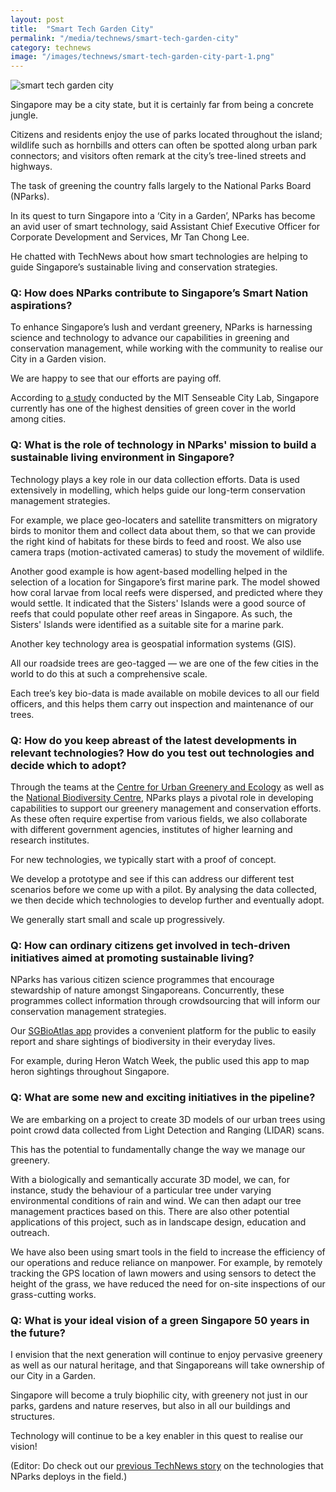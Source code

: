 ```yaml
---
layout: post
title:  "Smart Tech Garden City"
permalink: "/media/technews/smart-tech-garden-city"
category: technews
image: "/images/technews/smart-tech-garden-city-part-1.png"
---
```


![smart tech garden city]({{site.baseurl}}/images/technews/smart-tech-garden-city-part-1.png)

Singapore may be a city state, but it is certainly far from being a concrete jungle.

Citizens and residents enjoy the use of parks located throughout the island; wildlife such as hornbills and otters can often be spotted along urban park connectors; and visitors often remark at the city’s tree-lined streets and highways.

The task of greening the country falls largely to the National Parks Board (NParks).

In its quest to turn Singapore into a ‘City in a Garden’, NParks has become an avid user of smart technology, said Assistant Chief Executive Officer for Corporate Development and Services, Mr Tan Chong Lee. 

He chatted with TechNews about how smart technologies are helping to guide Singapore’s sustainable living and conservation strategies.

### **Q: How does NParks contribute to Singapore’s Smart Nation aspirations?**

To enhance Singapore’s lush and verdant greenery, NParks is harnessing science and technology to advance our capabilities in greening and conservation management, while working with the community to realise our City in a Garden vision.

We are happy to see that our efforts are paying off.

According to [a study](https://www.straitstimes.com/singapore/environment/singapore-tops-list-of-17-cities-with-highest-greenery-density) conducted by the MIT Senseable City Lab, Singapore currently has one of the highest densities of green cover in the world among cities.

### **Q: What is the role of technology in NParks' mission to build a sustainable living environment in Singapore?**
Technology plays a key role in our data collection efforts. Data is used extensively in modelling, which helps guide our long-term conservation management strategies.

For example, we place geo-locaters and satellite transmitters on migratory birds to monitor them and collect data about them, so that we can provide the right kind of habitats for these birds to feed and roost. We also use camera traps (motion-activated cameras) to study the movement of wildlife.

Another good example is how agent-based modelling helped in the selection of a location for Singapore’s first marine park. The model showed how coral larvae from local reefs were dispersed, and predicted where they would settle. It indicated that the Sisters' Islands were a good source of reefs that could populate other reef areas in Singapore. As such, the Sisters' Islands were identified as a suitable site for a marine park.

Another key technology area is geospatial information systems (GIS).

All our roadside trees are geo-tagged — we are one of the few cities in the world to do this at such a comprehensive scale.

Each tree’s key bio-data is made available on mobile devices to all our field officers, and this helps them carry out inspection and maintenance of our trees.

### **Q: How do you keep abreast of the latest developments in relevant technologies? How do you test out technologies and decide which to adopt?**
Through the teams at the [Centre for Urban Greenery and Ecology](https://www.nparks.gov.sg/cuge) as well as the [National Biodiversity Centre](https://www.nparks.gov.sg/biodiversity/national-biodiversity-centre), NParks plays a pivotal role in developing capabilities to support our greenery management and conservation efforts. As these often require expertise from various fields, we also collaborate with different government agencies, institutes of higher learning and research institutes.

For new technologies, we typically start with a proof of concept.

We develop a prototype and see if this can address our different test scenarios before we come up with a pilot. By analysing the data collected, we then decide which technologies to develop further and eventually adopt.

We generally start small and scale up progressively.

### **Q: How can ordinary citizens get involved in tech-driven initiatives aimed at promoting sustainable living?**

NParks has various citizen science programmes that encourage stewardship of nature amongst Singaporeans. Concurrently, these programmes collect information through crowdsourcing that will inform our conservation management strategies.

Our [SGBioAtlas app](https://www.nparks.gov.sg/mobile-applications) provides a convenient platform for the public to easily report and share sightings of biodiversity in their everyday lives.

For example, during Heron Watch Week, the public used this app to map heron sightings throughout Singapore.

### **Q: What are some new and exciting initiatives in the pipeline?**

We are embarking on a project to create 3D models of our urban trees using point crowd data collected from Light Detection and Ranging (LIDAR) scans.

This has the potential to fundamentally change the way we manage our greenery.

With a biologically and semantically accurate 3D model, we can, for instance, study the behaviour of a particular tree under varying environmental conditions of rain and wind. We can then adapt our tree management practices based on this. There are also other potential applications of this project, such as in landscape design, education and outreach.

We have also been using smart tools in the field to increase the efficiency of our operations and reduce reliance on manpower. For example, by remotely tracking the GPS location of lawn mowers and using sensors to detect the height of the grass, we have reduced the need for on-site inspections of our grass-cutting works.

### **Q: What is your ideal vision of a green Singapore 50 years in the future?**
I envision that the next generation will continue to enjoy pervasive greenery as well as our natural heritage, and that Singaporeans will take ownership of our City in a Garden.

Singapore will become a truly biophilic city, with greenery not just in our parks, gardens and nature reserves, but also in all our buildings and structures.

Technology will continue to be a key enabler in this quest to realise our vision!

 

(Editor: Do check out our [previous TechNews story](https://www.tech.gov.sg/TechNews/DigitalGov/2016/03/Tech-blooms-in-Parks) on the technologies that NParks deploys in the field.)
